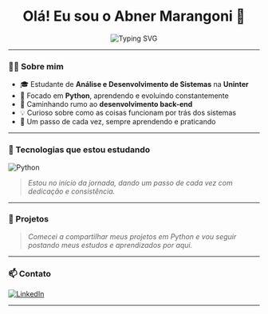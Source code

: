 <h1 align="center">Olá! Eu sou o Abner Marangoni 👋</h1>

<p align="center">
  <img src="https://readme-typing-svg.demolab.com?font=Fira+Code&pause=1000&color=00C896&center=true&vCenter=true&width=435&lines=Estudante+de+ADS;Focado+em+Python+para+Back-end" alt="Typing SVG" />
</p>

---

### 👨‍🎓 Sobre mim

- 🎓 Estudante de **Análise e Desenvolvimento de Sistemas** na **Uninter**
- 🐍 Focado em **Python**, aprendendo e evoluindo constantemente
- 🎯 Caminhando rumo ao **desenvolvimento back-end**
- 💡 Curioso sobre como as coisas funcionam por trás dos sistemas
- 🔄 Um passo de cada vez, sempre aprendendo e praticando

---

### 🚀 Tecnologias que estou estudando

![Python](https://img.shields.io/badge/Python-FFD43B?style=for-the-badge&logo=python&logoColor=blue)

> *Estou no início da jornada, dando um passo de cada vez com dedicação e consistência.*

---

### 📌 Projetos

> *Comecei a compartilhar meus projetos em Python e vou seguir postando meus estudos e aprendizados por aqui.*

---

### 📫 Contato

[![LinkedIn](https://img.shields.io/badge/LinkedIn-blue?style=for-the-badge&logo=linkedin&logoColor=white)](https://www.linkedin.com/in/abnermarangoni)

---
